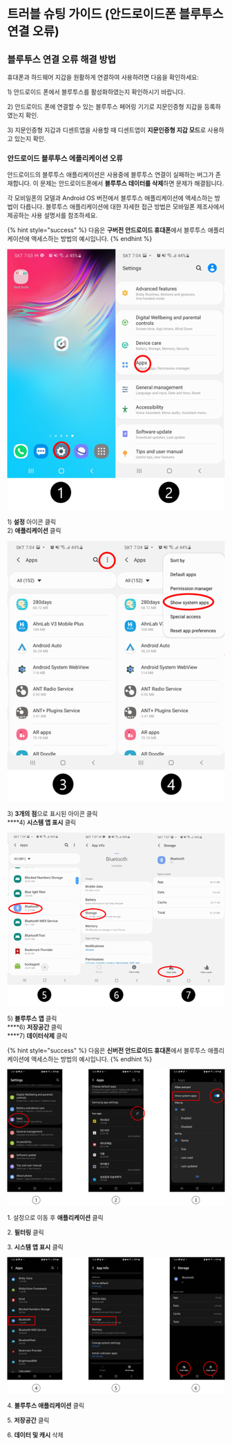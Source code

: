 # 트러블 슈팅 가이드 (안드로이드폰 블루투스 연결 오류)

## 블루투스 연결 오류 해결 방법

휴대폰과 하드웨어 지갑을 원활하게 연결하여 사용하려면 다음을 확인하세요:

1\) 안드로이드 폰에서 블루투스를 활성화하였는지 확인하시기 바랍니다.

2\) 안드로이드 폰에 연결할 수 있는 블루투스 페어링 기기로 지문인증형 지갑을 등록하였는지 확인.&#x20;

3\) 지문인증형 지갑과 디센트앱을 사용할 때 디센트앱이 **지문인증형 지갑 모드**로 사용하고 있는지 확인.

### 안드로이드 블루투스 에플리케이션 오류

안드로이드의 블루투스 애플리케이션은 사용중에 블루투스 연결이 실패하는 버그가 존재합니다. 이 문제는 안드로이드폰에서 **블루투스 데이터를 삭제**하면 문제가 해결됩니다.&#x20;

각 모비일폰의 모델과 Android OS 버전에서 블루투스 애플리케이션에 액세스하는 방법이 다릅니다. 블루투스 애플리케이션에 대한 자세한 접근 방법은 모바일폰 제조사에서 제공하는 사용 설명서를 참조하세요.&#x20;

{% hint style="success" %}
다음은 **구버전 안드로이드 휴대폰**에서 블루투스 애플리케이션에 액세스하는 방법의 예시입니다.
{% endhint %}

![](<../../.gitbook/assets/3 (9).png>)

1\) **설정** 아이콘 클릭\
2\) **애플리케이션** 클릭

![](<../../.gitbook/assets/4 (6).png>)

3\) **3개의 점**으로 표시된 아이콘 클릭\
****4) **시스템 앱 표시** 클릭

![](<../../.gitbook/assets/5 (4).png>)

5\) **블루투스 앱** 클릭\
****6) **저장공간** 클릭\
****7) **데이터삭제** 클릭

{% hint style="success" %}
다음은 **신버전 안드로이드 휴대폰**에서 블루투스 애플리케이션에 액세스하는 방법의 예시입니다.
{% endhint %}

![](<../../.gitbook/assets/그림1 (1) (1).png>)

1\. 설정으로 이동 후 **애플리케이션** 클릭 &#x20;

2\. **필터링** 클릭

3\. **시스템 앱 표시** 클릭&#x20;

![](<../../.gitbook/assets/그림2 (1) (1) (1).png>)

4\. **블루투스 애플리케이션** 클릭

5\. **저장공간** 클릭

6\. **데이터 및 캐시** 삭제


